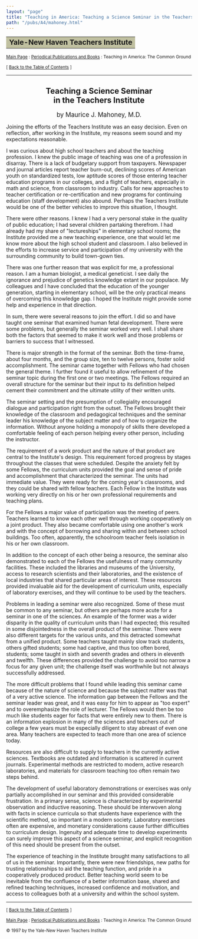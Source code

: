 ```yaml
---
layout: "page"
title: "Teaching in America: Teaching a Science Seminar in the Teachers Institute"
path: "/pubs/A4/mahoney.html"
---
```

<main>
<table border="0" width="100%">
<tbody><tr><td bgcolor="#C0C0A0"><b><big>Yale-New Haven Teachers Institute</big></b></td></tr>
</tbody></table>
<p><small><a href="..\..\">Main Page</a> : <a href="..\">Periodical Publications and Books</a> : Teaching in America: The Common Ground</small></p>
<p><small>[ <a href=".\">Back to the Table of Contents</a> ]</small></p>
<hr/>
<h2 align="CENTER">Teaching a Science Seminar<br/>
in the Teachers Institute</h2>
<p align="CENTER"><big>by Maurice J. Mahoney, M.D.</big></p>
<p>Joining the efforts of the Teachers Institute was an easy 
decision. Even on reflection, after working in the Institute, my reasons 
seem sound and my expectations reasonable.</p>
<p>I was curious about high school teachers and about the teaching 
profession. I knew the public image of teaching was one of a profession in 
disarray. There is a lack of budgetary support from taxpayers. Newspaper 
and journal articles report teacher burn-out, declining scores of American 
youth on standardized tests, low aptitude scores of those entering teacher 
education programs in our colleges, and a flight of teachers, especially in 
math and science, from classroom to industry. Calls for new approaches to 
teacher certification or re-certification and new programs for continuing 
education (staff development) also abound. Perhaps the Teachers Institute 
would be one of the better vehicles to improve this situation, I 
thought.</p>
<p>There were other reasons. I knew I had a very personal stake in the 
quality of public education; I had several children partaking therefrom. I 
had already had my share of "lectureships" in elementary school rooms; the 
Institute provided me a new teaching experience, one that would let me know 
more about the high school student and classroom. I also believed in the 
efforts to increase service and participation of my university with the 
surrounding community to build town-gown ties.</p>
<p>There was one further reason that was explicit for me, a professional 
reason. I am a human biologist, a medical geneticist. I see daily the 
ignorance and prejudice of genetics knowledge extant in our populace. My 
colleagues and I have concluded that the education of the younger 
generation, starting in elementary school, will be the only practical means 
of overcoming this knowledge gap. I hoped the Institute might provide some 
help and experience in that direction.</p>
<p>In sum, there were several reasons to join the effort. I did so and have 
taught one seminar that examined human fetal development. There were some 
problems, but generally the seminar worked very well. I shall share both 
the factors that seemed to make it work well and those problems or barriers 
to success that I witnessed.</p>
<p>There is major strength in the format of the seminar. Both the 
time-frame, about four months, and the group size, ten to twelve persons, 
foster solid accomplishment. The seminar came together with Fellows who had 
chosen the general theme. I further found it useful to allow refinement of 
the seminar topic during the first one or two meetings. The Fellows 
required an overall structure for the seminar but their input to its 
definition helped cement their commitment and the ultimate utility of their 
written units.</p>
<p>The seminar setting and the presumption of collegiality encouraged 
dialogue and participation right from the outset. The Fellows brought their 
knowledge of the classroom and pedagogical techniques and the seminar 
leader his knowledge of the subject matter and of how to organize the 
information. Without anyone holding a monopoly of skills there developed a 
comfortable feeling of each person helping every other person, including 
the instructor.</p>
<p>The requirement of a work product and the nature of that product are 
central to the Institute's design. This requirement forced progress by 
stages throughout the classes that were scheduled. Despite the anxiety felt 
by some Fellows, the curriculum units provided the goal and sense of pride 
and accomplishment that characterized the seminar. The units had immediate 
value. They were ready for the coming year's classrooms, and they could be 
shared with fellow teachers. Each Fellow in the Institute was working very 
directly on his or her own professional requirements and teaching 
plans.</p>
<p>For the Fellows a major value of participation was the meeting of peers. 
Teachers learned to know each other well through working cooperatively on a 
joint product. They also became comfortable using one another's work and 
with the concept of borrowing and sharing within and between school 
buildings. Too often, apparently, the schoolroom teacher feels isolation in 
his or her own classroom.</p>
<p>In addition to the concept of each other being a resource, the seminar 
also demonstrated to each of the Fellows the usefulness of many community 
facilities. These included the libraries and museums of the University, 
access to research scientists and their laboratories, and the existence of 
local industries that shared particular areas of interest. These resources 
provided invaluable aid for the development of curriculum units, especially 
of laboratory exercises, and they will continue to be used by the 
teachers.</p>
<p>Problems in leading a seminar were also recognized. Some of these must 
be common to any seminar, but others are perhaps more acute for a seminar 
in one of the sciences. An example of the former was a wider disparity in 
the quality of curriculum units than I had expected; this resulted in some 
disjointedness in the overall product of the seminar. There were also 
different targets for the various units, and this detracted somewhat from a 
unified product. Some teachers taught mainly slow track students, others 
gifted students; some had captive, and thus too often bored, students; some 
taught in sixth and seventh grades and others in eleventh and twelfth. 
These differences provided the challenge to avoid too narrow a focus for 
any given unit; the challenge itself was worthwhile but not always 
successfully addressed.</p>
<p>The more difficult problems that I found while leading this seminar came 
because of the nature of science and because the subject matter was that of 
a very active science. The information gap between the Fellows and the 
seminar leader was great, and it was easy for him to appear as "too expert" 
and to overemphasize the role of lecturer. The Fellows would then be too 
much like students eager for facts that were entirely new to them. There is 
an information explosion in many of the sciences and teachers out of 
college a few years must be especially diligent to stay abreast of even one 
area. Many teachers are expected to teach more than one area of science 
today.</p>
<p>Resources are also difficult to supply to teachers in the currently 
active sciences. Textbooks are outdated and information is scattered in 
current journals. Experimental methods are restricted to modern, active 
research laboratories, and materials for classroom teaching too often 
remain two steps behind.</p>
<p>The development of useful laboratory demonstrations or exercises was 
only partially accomplished in our seminar and this provided considerable 
frustration. In a primary sense, science is characterized by experimental 
observation and inductive reasoning. These should be interwoven along with 
facts in science curricula so that students have experience with the 
scientific method, so important in a modern society. Laboratory exercises 
often are expensive, and monetary considerations cause further difficulties 
to curriculum design. Ingenuity and adequate time to develop experiments 
can surely improve this aspect of a science seminar, and explicit 
recognition of this need should be present from the outset.</p>
<p>The experience of teaching in the Institute brought many satisfactions 
to all of us in the seminar. Importantly, there were new friendships, new 
paths for trusting relationships to aid the teaching function, and pride in 
a cooperatively produced product. Better teaching world seem to be 
inevitable from the confluence of a better information base, shared and 
refined teaching techniques, increased confidence and motivation, and 
access to colleagues both at a university and within the school system.</p>
<hr/>
<p><small>[ <a href=".\">Back to the Table of Contents</a> ]</small></p>
<p><small><a href="..\..\">Main Page</a> : <a href="..\">Periodical Publications and Books</a> : Teaching in America: The Common Ground</small></p>
<p><small>© 1997 by the Yale-New Haven Teachers Institute</small></p>
</main>